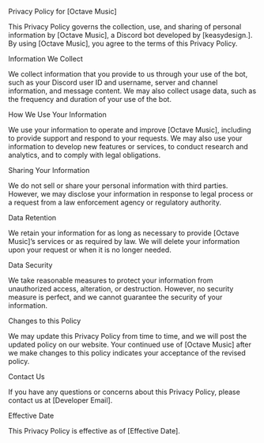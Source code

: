Privacy Policy for [Octave Music]

This Privacy Policy governs the collection, use, and sharing of personal information by [Octave Music], a Discord bot developed by [keasydesign.]. By using [Octave Music], you agree to the terms of this Privacy Policy.

Information We Collect

We collect information that you provide to us through your use of the bot, such as your Discord user ID and username, server and channel information, and message content. We may also collect usage data, such as the frequency and duration of your use of the bot.

How We Use Your Information

We use your information to operate and improve [Octave Music], including to provide support and respond to your requests. We may also use your information to develop new features or services, to conduct research and analytics, and to comply with legal obligations.

Sharing Your Information

We do not sell or share your personal information with third parties. However, we may disclose your information in response to legal process or a request from a law enforcement agency or regulatory authority.

Data Retention

We retain your information for as long as necessary to provide [Octave Music]’s services or as required by law. We will delete your information upon your request or when it is no longer needed.

Data Security

We take reasonable measures to protect your information from unauthorized access, alteration, or destruction. However, no security measure is perfect, and we cannot guarantee the security of your information.

Changes to this Policy

We may update this Privacy Policy from time to time, and we will post the updated policy on our website. Your continued use of [Octave Music] after we make changes to this policy indicates your acceptance of the revised policy.

Contact Us

If you have any questions or concerns about this Privacy Policy, please contact us at [Developer Email].

Effective Date

This Privacy Policy is effective as of [Effective Date].
